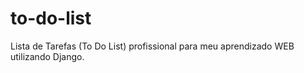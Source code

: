 # to-do-list
Lista de Tarefas (To Do List) profissional para meu aprendizado WEB utilizando Django.

